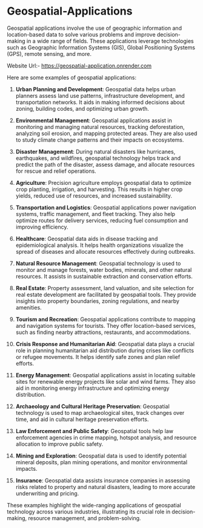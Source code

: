 # Geospatial-Applications
Geospatial applications involve the use of geographic information and location-based data to solve various problems and improve decision-making in a wide range of fields. These applications leverage technologies such as Geographic Information Systems (GIS), Global Positioning Systems (GPS), remote sensing, and more.

Website Url:- https://geospatial-application.onrender.com

 Here are some examples of geospatial applications:

1. **Urban Planning and Development**: Geospatial data helps urban planners assess land use patterns, infrastructure development, and transportation networks. It aids in making informed decisions about zoning, building codes, and optimizing urban growth.

2. **Environmental Management**: Geospatial applications assist in monitoring and managing natural resources, tracking deforestation, analyzing soil erosion, and mapping protected areas. They are also used to study climate change patterns and their impacts on ecosystems.

3. **Disaster Management**: During natural disasters like hurricanes, earthquakes, and wildfires, geospatial technology helps track and predict the path of the disaster, assess damage, and allocate resources for rescue and relief operations.

4. **Agriculture**: Precision agriculture employs geospatial data to optimize crop planting, irrigation, and harvesting. This results in higher crop yields, reduced use of resources, and increased sustainability.

5. **Transportation and Logistics**: Geospatial applications power navigation systems, traffic management, and fleet tracking. They also help optimize routes for delivery services, reducing fuel consumption and improving efficiency.

6. **Healthcare**: Geospatial data aids in disease tracking and epidemiological analysis. It helps health organizations visualize the spread of diseases and allocate resources effectively during outbreaks.

7. **Natural Resource Management**: Geospatial technology is used to monitor and manage forests, water bodies, minerals, and other natural resources. It assists in sustainable extraction and conservation efforts.

8. **Real Estate**: Property assessment, land valuation, and site selection for real estate development are facilitated by geospatial tools. They provide insights into property boundaries, zoning regulations, and nearby amenities.

9. **Tourism and Recreation**: Geospatial applications contribute to mapping and navigation systems for tourists. They offer location-based services, such as finding nearby attractions, restaurants, and accommodations.

10. **Crisis Response and Humanitarian Aid**: Geospatial data plays a crucial role in planning humanitarian aid distribution during crises like conflicts or refugee movements. It helps identify safe zones and plan relief efforts.

11. **Energy Management**: Geospatial applications assist in locating suitable sites for renewable energy projects like solar and wind farms. They also aid in monitoring energy infrastructure and optimizing energy distribution.

12. **Archaeology and Cultural Heritage Preservation**: Geospatial technology is used to map archaeological sites, track changes over time, and aid in cultural heritage preservation efforts.

13. **Law Enforcement and Public Safety**: Geospatial tools help law enforcement agencies in crime mapping, hotspot analysis, and resource allocation to improve public safety.

14. **Mining and Exploration**: Geospatial data is used to identify potential mineral deposits, plan mining operations, and monitor environmental impacts.

15. **Insurance**: Geospatial data assists insurance companies in assessing risks related to property and natural disasters, leading to more accurate underwriting and pricing.

These examples highlight the wide-ranging applications of geospatial technology across various industries, illustrating its crucial role in decision-making, resource management, and problem-solving.
